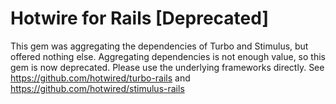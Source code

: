 # Hotwire for Rails [Deprecated]

This gem was aggregating the dependencies of Turbo and Stimulus, but offered nothing else. Aggregating dependencies is not enough value, so this gem is now deprecated. Please use the underlying frameworks directly. See https://github.com/hotwired/turbo-rails and https://github.com/hotwired/stimulus-rails
